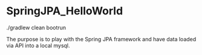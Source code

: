 # SpringJPA_HelloWorld

./gradlew clean bootrun

The purpose is to play with the Spring JPA framework and have data loaded via API into a local mysql.